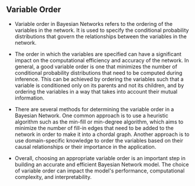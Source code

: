 ## Variable Order

* Variable order in Bayesian Networks refers to the ordering of the variables in the network. It is used to specify the conditional probability distributions that govern the relationships between the variables in the network.

* The order in which the variables are specified can have a significant impact on the computational efficiency and accuracy of the network. In general, a good variable order is one that minimizes the number of conditional probability distributions that need to be computed during inference. This can be achieved by ordering the variables such that a variable is conditioned only on its parents and not its children, and by ordering the variables in a way that takes into account their mutual information.

* There are several methods for determining the variable order in a Bayesian Network. One common approach is to use a heuristic algorithm such as the min-fill or min-degree algorithm, which aims to minimize the number of fill-in edges that need to be added to the network in order to make it into a chordal graph. Another approach is to use domain-specific knowledge to order the variables based on their causal relationships or their importance in the application.

* Overall, choosing an appropriate variable order is an important step in building an accurate and efficient Bayesian Network model. The choice of variable order can impact the model's performance, computational complexity, and interpretability.